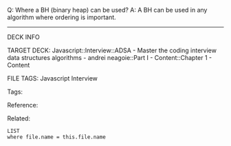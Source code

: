 Q: Where a BH (binary heap) can be used?
A: A BH can be used in any algorithm where ordering is important.
<!--ID: 1689972344538-->



---

DECK INFO

TARGET DECK: Javascript::Interview::ADSA - Master the coding interview data structures algorithms - andrei neagoie::Part I - Content::Chapter 1 - Content

FILE TAGS: Javascript Interview

Tags:

Reference:

Related:

```dataview
LIST
where file.name = this.file.name
```
